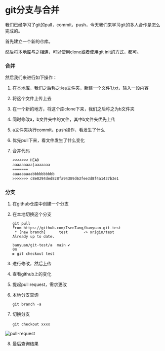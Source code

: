 # git分支与合并

我们已经学习了git的pull，commit，push，今天我们来学习git的多人合作是怎么完成的。

首先建立一个新的仓库。

然后将本地库与之相连，可以使用clone或者使用git init的方式，都可。

### 合并

然后我们来进行如下操作：

1. 在本地库，我们之后称之为a文件夹，新建一个文件1.txt，输入一段内容

2. 将这个文件上传上去

3. 在一个新的地方，将这个库clone下来，我们之后称之为b文件夹

4. 同时修改a，b文件夹中的文件，其中b文件夹优先上传

5. a文件夹执行commit，push操作，看发生了什么

6. 优先pull下来，看文件发生了什么变化

7. 合并代码

   ```txt
   <<<<<<< HEAD
   aaaaaaaaa|aaaaaaa
   =======
   aaaaaaaaabbbbbbbbbb
   >>>>>>> c8e0294ded828fa94389d63fee3d8f4a1437b3e1
   ```

   



### 分支

1. 在github仓库中创建一个分支

2. 在本地切换这个分支

   ```shell
   git pull
   From https://github.com/IsenTang/banyuan-git-test
    * [new branch]      test       -> origin/test
   Already up to date.
   
   banyuan/git-test/a  main ✔                                                 0m
   ▶ git checkout test
   ```

   

3. 进行修改，然后上传

4. 查看github上的变化

5. 提起pull request，需求更改

6. 本地分支查询

   ```
   git branch -a
   ```

7. 切换分支

   ```
   git checkout xxxx　
   ```

![pull-request](http://by-image.oss-cn-shanghai.aliyuncs.com/frontend/teach/pull-request.jpg)

8. 最后查询结果

